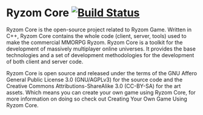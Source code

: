 # Ryzom Core [![Build Status](https://travis-ci.org/ryzom/ryzomcore.svg)](https://travis-ci.org/ryzom/ryzomcore)

Ryzom Core is the open-source project related to Ryzom Game. Written in C++, Ryzom Core contains the whole code (client, server, tools) used to make the commercial MMORPG Ryzom. Ryzom Core is a toolkit for the development of massively multiplayer online universes. It provides the base technologies and a set of development methodologies for the development of both client and server code.



Ryzom Core is open source and released under the terms of the GNU Affero General Public License 3.0 (GNU/AGPLv3) for the source code and the Creative Commons Attributions-ShareAlike 3.0 (CC-BY-SA) for the art assets. Which means you can create your own game using Ryzom Core, for more information on doing so check out Creating Your Own Game Using Ryzom Core.
